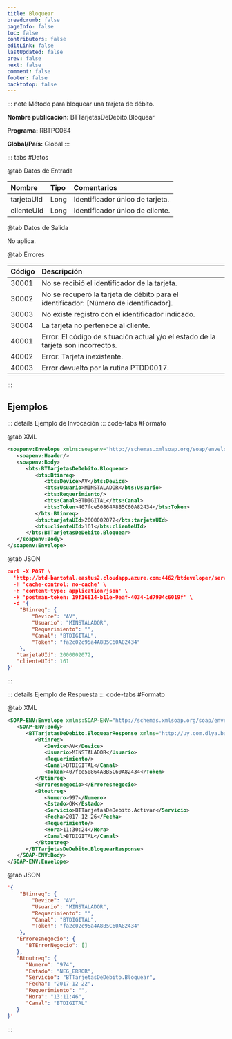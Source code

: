 ```yaml
---
title: Bloquear
breadcrumb: false
pageInfo: false
toc: false
contributors: false
editLink: false
lastUpdated: false
prev: false
next: false
comment: false
footer: false
backtotop: false
---
```


<!-- ABRE DATOS DEL MÉTODO -->
::: note Método para bloquear una tarjeta de débito.

**Nombre publicación:** BTTarjetasDeDebito.Bloquear

**Programa:** RBTPG064

**Global/País:** Global
:::
<!-- CIERRA DATOS DEL MÉTODO -->

<!-- ABRE TABLA DE DATOS -->
::: tabs #Datos 

@tab Datos de Entrada

Nombre | Tipo | Comentarios
:--------- | :--------- | :---------
tarjetaUId | Long | Identificador único de tarjeta.
clienteUId | Long | Identificador único de cliente.

@tab Datos de Salida

No aplica.

@tab Errores

Código | Descripción
:--------- | :-----------
30001 | No se recibió el identificador de la tarjeta.
30002 | No se recuperó la tarjeta de débito para el identificador: [Número de identificador].
30003 | No existe registro con el identificador indicado.
30004 | La tarjeta no pertenece al cliente.
40001 | Error: El código de situación actual y/o el estado de la tarjeta son incorrectos.
40002 | Error: Tarjeta inexistente.
40003 | Error devuelto por la rutina PTDD0017.
::: 
<!-- CIERRA TABLA DE DATOS -->

## **Ejemplos**

<!-- ABRE EJEMPLO DE INVOCACIÓN -->
::: details Ejemplo de Invocación 
::: code-tabs #Formato

@tab XML
```xml
<soapenv:Envelope xmlns:soapenv="http://schemas.xmlsoap.org/soap/envelope/" xmlns:bts="http://uy.com.dlya.bantotal/BTSOA/">
   <soapenv:Header/>
   <soapenv:Body>
      <bts:BTTarjetasDeDebito.Bloquear>
         <bts:Btinreq>
            <bts:Device>AV</bts:Device>
            <bts:Usuario>MINSTALADOR</bts:Usuario>
            <bts:Requerimiento/>
            <bts:Canal>BTDIGITAL</bts:Canal>
            <bts:Token>407fce50864A8B5C60A82434</bts:Token>
         </bts:Btinreq>
         <bts:tarjetaUId>2000002072</bts:tarjetaUId>
         <bts:clienteUId>161</bts:clienteUId>
      </bts:BTTarjetasDeDebito.Bloquear>
   </soapenv:Body>
</soapenv:Envelope>
```

@tab JSON
```json
curl -X POST \
  'http://btd-bantotal.eastus2.cloudapp.azure.com:4462/btdeveloper/servlet/com.dlya.bantotal.odwsbt_BTTarjetasDeDebito?Bloquear=' \
  -H 'cache-control: no-cache' \
  -H 'content-type: application/json' \
  -H 'postman-token: 19f16614-b11e-9eaf-4034-1d7994c6019f' \
  -d '{
	"Btinreq": {
		"Device": "AV",
		"Usuario": "MINSTALADOR",
		"Requerimiento": "",
		"Canal": "BTDIGITAL",
		"Token": "fa2c02c95a4A8B5C60A82434"
	},
   "tarjetaUId": 2000002072,
   "clienteUId": 161
}'
```
:::
<!-- CIERRA EJEMPLO DE INVOCACIÓN -->

<!-- ABRE EJEMPLO DE RESPUESTA -->
::: details Ejemplo de Respuesta 
::: code-tabs #Formato

@tab XML
```xml
<SOAP-ENV:Envelope xmlns:SOAP-ENV="http://schemas.xmlsoap.org/soap/envelope/" xmlns:xsd="http://www.w3.org/2001/XMLSchema" xmlns:SOAP-ENC="http://schemas.xmlsoap.org/soap/encoding/" xmlns:xsi="http://www.w3.org/2001/XMLSchema-instance">
   <SOAP-ENV:Body>
      <BTTarjetasDeDebito.BloquearResponse xmlns="http://uy.com.dlya.bantotal/BTSOA/">
         <Btinreq>
            <Device>AV</Device>
            <Usuario>MINSTALADOR</Usuario>
            <Requerimiento/>
            <Canal>BTDIGITAL</Canal>
            <Token>407fce50864A8B5C60A82434</Token>
         </Btinreq>
         <Erroresnegocio></Erroresnegocio>
         <Btoutreq>
            <Numero>997</Numero>
            <Estado>OK</Estado>
            <Servicio>BTTarjetasDeDebito.Activar</Servicio>
            <Fecha>2017-12-26</Fecha>
            <Requerimiento/>
            <Hora>11:30:24</Hora>
            <Canal>BTDIGITAL</Canal>
         </Btoutreq>
      </BTTarjetasDeDebito.BloquearResponse>
   </SOAP-ENV:Body>
</SOAP-ENV:Envelope>
```

@tab JSON
```json
'{
	"Btinreq": {
		"Device": "AV",
		"Usuario": "MINSTALADOR",
		"Requerimiento": "",
		"Canal": "BTDIGITAL",
		"Token": "fa2c02c95a4A8B5C60A82434"
	},
   "Erroresnegocio": {
      "BTErrorNegocio": []
   },
   "Btoutreq": {
      "Numero": "974",
      "Estado": "NEG_ERROR",
      "Servicio": "BTTarjetasDeDebito.Bloquear",
      "Fecha": "2017-12-22",
      "Requerimiento": "",
      "Hora": "13:11:46",
      "Canal": "BTDIGITAL"
   }
}'
```
::: 
<!-- CIERRA EJEMPLO DE RESPUESTA -->